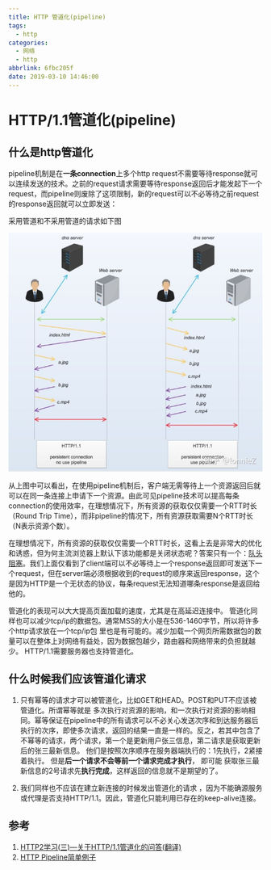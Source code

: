 ```yaml
---
title: HTTP 管道化(pipeline)
tags:
  - http
categories:
  - 网络
  - http
abbrlink: 6fbc205f
date: 2019-03-10 14:46:00
---
```

# HTTP/1.1管道化(pipeline)

## 什么是http管道化

pipeline机制是在**一条connection**上多个http request不需要等待response就可以连续发送的技术。之前的request请求需要等待response返回后才能发起下一个request，而pipeline则废除了这项限制，新的request可以不必等待之前request的response返回就可以立即发送：

采用管道和不采用管道的请求如下图

![](/images/pasted-219.png)

从上图中可以看出，在使用pipeline机制后，客户端无需等待上一个资源返回后就可以在同一条连接上申请下一个资源。由此可见pipeline技术可以提高每条connection的使用效率，在理想情况下，所有资源的获取仅仅需要一个RTT时长（Round Trip Time），而非pipeline的情况下，所有资源获取需要N个RTT时长（N表示资源个数）。

在理想情况下，所有资源的获取仅仅需要一个RTT时长，这看上去是非常大的优化和诱惑，但为何主流浏览器上默认下该功能都是关闭状态呢？答案只有一个：[队头阻塞](http://link.zhihu.com/?target=https%3A//en.wikipedia.org/wiki/Head-of-line_blocking)。我们上面仅看到了client端可以不必等待上一个response返回即可发送下一个request，但在server端必须根据收到的request的顺序来返回response，这个是因为HTTP是一个无状态的协议，每条request无法知道哪条response是返回给他的。

管道化的表现可以大大提高页面加载的速度，尤其是在高延迟连接中。 管道化同样也可以减少tcp/ip的数据包。通常MSS的大小是在536-1460字节，所以将许多个http请求放在一个tcp/ip包 里也是有可能的。减少加载一个网页所需数据包的数量可以在整体上对网络有益处，因为数据包越少，路由器和网络带来的负担就越少。 HTTP/1.1需要服务器也支持管道化。
<!-- more -->

## 什么时候我们应该管道化请求

1. 只有幂等的请求才可以被管道化，比如GET和HEAD。POST和PUT不应该被管道化。所谓幂等就是 多次执行对资源的影响，和一次执行对资源的影响相同。幂等保证在pipeline中的所有请求可以不必关心发送次序和到达服务器后执行的次序，即使多次请求，返回的结果一直是一样的。反之，若其中包含了不幂等的请求，两个请求，第一个是更新用户张三信息，第二请求是获取更新后的张三最新信息。 他们是按照次序顺序在服务器端执行的：1先执行，2紧接着执行。 但是**后一个请求不会等前一个请求完成才执行**， 即可能 获取张三最新信息的2号请求先**执行完成**，这样返回的信息就不是期望的了。

2. 我们同样也不应该在建立新连接的时候发出管道化的请求 ，因为不能确源服务或代理是否支持HTTP/1.1。因此，管道化只能利用已存在的keep-alive连接。



## 参考

1. [HTTP2学习(三)—关于HTTP/1.1管道化的问答(翻译)](https://imjiaolong.cn/post/http-pipelining.html)
2. [HTTP Pipeline简单例子](http://910216.com/archives/http_pipeline_note1.html)